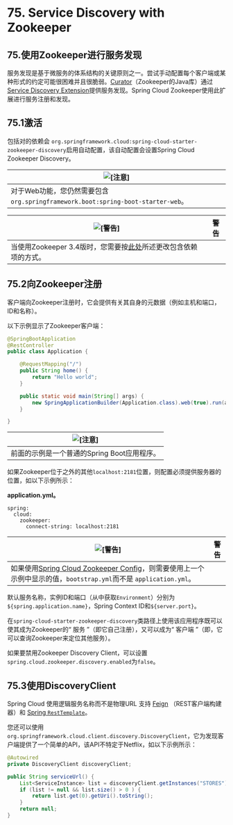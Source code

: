 # 75. Service Discovery with Zookeeper

## 75.使用Zookeeper进行服务发现

服务发现是基于微服务的体系结构的关键原则之一。尝试手动配置每个客户端或某种形式的约定可能很困难并且很脆弱。[Curator](https://curator.apache.org/)（Zookeeper的Java库）通过[Service Discovery Extension](https://curator.apache.org/curator-x-discovery/)提供服务发现。Spring Cloud Zookeeper使用此扩展进行服务注册和发现。

## 75.1激活

包括对的依赖会 `org.springframework.cloud:spring-cloud-starter-zookeeper-discovery`启用自动配置，该自动配置会设置Spring Cloud Zookeeper Discovery。

| ![[注意]](https://cloud.spring.io/spring-cloud-static/Greenwich.SR3/multi/images/note.png) |
| ------------------------------------------------------------ |
| 对于Web功能，您仍然需要包含 `org.springframework.boot:spring-boot-starter-web`。 |

| ![[警告]](https://cloud.spring.io/spring-cloud-static/Greenwich.SR3/multi/images/caution.png) | 警告 |
| ------------------------------------------------------------ | ---- |
| 当使用Zookeeper 3.4版时，您需要按[此处](https://cloud.spring.io/spring-cloud-static/Greenwich.SR3/multi/multi_spring-cloud-zookeeper-install.html)所述更改包含依赖项的方式。 |      |

## 75.2向Zookeeper注册

客户端向Zookeeper注册时，它会提供有关其自身的元数据（例如主机和端口，ID和名称）。

以下示例显示了Zookeeper客户端：

```java
@SpringBootApplication
@RestController
public class Application {

    @RequestMapping("/")
    public String home() {
        return "Hello world";
    }

    public static void main(String[] args) {
        new SpringApplicationBuilder(Application.class).web(true).run(args);
    }

}
```

| ![[注意]](https://cloud.spring.io/spring-cloud-static/Greenwich.SR3/multi/images/note.png) |
| ------------------------------------------------------------ |
| 前面的示例是一个普通的Spring Boot应用程序。                  |

如果Zookeeper位于之外的其他`localhost:2181`位置，则配置必须提供服务器的位置，如以下示例所示：

**application.yml。** 

```properties
spring:
  cloud:
    zookeeper:
      connect-string: localhost:2181
```



| ![[警告]](https://cloud.spring.io/spring-cloud-static/Greenwich.SR3/multi/images/caution.png) | 警告 |
| ------------------------------------------------------------ | ---- |
| 如果使用[Spring Cloud Zookeeper Config](https://cloud.spring.io/spring-cloud-static/Greenwich.SR3/multi/multi_spring-cloud-zookeeper-config.html)，则需要使用上一个示例中显示的值，`bootstrap.yml`而不是 `application.yml`。 |      |

默认服务名称，实例ID和端口（从中获取`Environment`）分别为 `${spring.application.name}`，Spring Context ID和`${server.port}`。

在`spring-cloud-starter-zookeeper-discovery`类路径上使用该应用程序既可以使其成为Zookeeper的“ 服务 ”（即它自己注册），又可以成为“ 客户端 ”（即，它可以查询Zookeeper来定位其他服务）。

如果要禁用Zookeeper Discovery Client，可以设置 `spring.cloud.zookeeper.discovery.enabled`为`false`。

## 75.3使用DiscoveryClient

Spring Cloud 使用逻辑服务名称而不是物理URL 支持 [Feign](https://github.com/spring-cloud/spring-cloud-netflix/blob/master/docs/src/main/asciidoc/spring-cloud-netflix.adoc#spring-cloud-feign) （REST客户端构建器）和 [Spring `RestTemplate`](https://github.com/spring-cloud/spring-cloud-netflix/blob/master/docs/src/main/asciidoc/spring-cloud-netflix.adoc#spring-cloud-ribbon)。

您还可以使用`org.springframework.cloud.client.discovery.DiscoveryClient`，它为发现客户端提供了一个简单的API，该API不特定于Netflix，如以下示例所示：

```java
@Autowired
private DiscoveryClient discoveryClient;

public String serviceUrl() {
    List<ServiceInstance> list = discoveryClient.getInstances("STORES");
    if (list != null && list.size() > 0 ) {
        return list.get(0).getUri().toString();
    }
    return null;
}
```